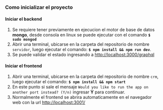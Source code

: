 ### Como inicializar el proyecto

#### Iniciar el backend
1. Se requiere tener previamente en ejecucion el motor de base de datos **mongo**, desde consola en linux se puede ejecutar con el comando **`$ sudo mongod`**
2. Abrir una terminal, ubicarse en la carpeta del repositorio de nombre `servidor`, luego ejecutar el comando: **`$ npm install && npm run dev`**.
3. Se puede validar el estado ingresando a <http://localhost:3000/graphql>

#### Iniciar el frontend
1. Abrir una terminal, ubicarse en la carpeta del repositorio de nombre `crm`, luego ejecutar el comando: **`$ npm install && npm start`**
2. En este punto si sale el mensaje `Would you like to run the app on another port instead? (Y/n)` ingresar **Y** para continuar.
3. Normalmente el frontend se abrira automaticamente en el navegador web con la url <http://localhost:3001/>
